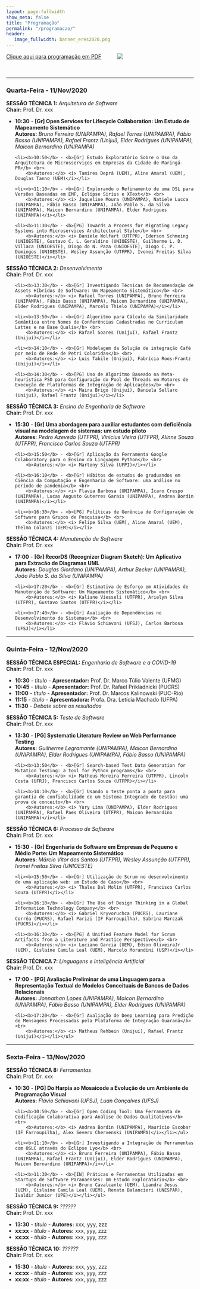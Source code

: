 ```yaml
---
layout: page-fullwidth
show_meta: false
title: "Programação"
permalink: "/programacao/"
header:
   image_fullwidth: banner_eres2020.png
---
```


<div class="row t30">
	<div class="medium-32 columns">
		<a href="{{ site.urlimg }}programacao.pdf" target="_blank">Clique aqui para programação em PDF</a><br><br>
		<img src="{{ site.urlimg }}programacao.png"/><br>		
	</div>
</div>

<br>

<hr>

<h3>Quarta-Feira - 11/Nov/2020</h3>

<b>SESSÃO TÉCNICA 1:</b> <i>Arquitetura de Software</i> <br>
<b>Chair:</b> Prof. Dr. xxx
<ul>
	<li><b>10:30</b> - <b>[Gr] Open Services for Lifecycle Collaboration: Um Estudo de Mapeamento Sistemático</b> <br>
		<b>Autores:</b> <i>Bruno Ferreira (UNIPAMPA), Rafael Torres (UNIPAMPA), Fábio Basso (UNIPAMPA), Rafael Frantz (Unijuí), Elder Rodrigues (UNIPAMPA), Maicon Bernardino (UNIPAMPA)</i></li>			
	
	<li><b>10:50</b> - <b>[Gr] Estudo Exploratório Sobre o Uso da Arquitetura de Microsserviços em Empresas da Cidade de Maringá-PR</b> <br>
		<b>Autores:</b> <i> Tamires Deprá (UEM), Aline Amaral (UEM), Douglas Tanno (UEM)</i></li>
		
	<li><b>11:10</b> - <b>[Gr] Explorando o Refinamento de uma DSL para Versões Baseadas em EMF, Eclipse Sirius e XText</b> <br>
		<b>Autores:</b> <i> Jaqueline Moura (UNIPAMPA), Natiele Lucca (UNIPAMPA), Fábio Basso (UNIPAMPA), João Pablo S. da Silva (UNIPAMPA), Maicon Bernardino (UNIPAMPA), Elder Rodrigues (UNIPAMPA)</i></li>		
		
	<li><b>11:30</b> - <b>[PG] Towards a Process for Migrating Legacy Systems into Microservices Architectural Style</b> <br>
		<b>Autores:</b> <i> Daniele Wolfart (UTFPR), Ederson Schmeing (UNIOESTE), Gustavo C. L. Geraldino (UNIOESTE), Guilherme L. D. Villaca (UNIOESTE), Diogo do N. Paza (UNIOESTE), Diogo C. P. Domingos (UNIOESTE), Wesley Assunção (UTFPR), Ivonei Freitas Silva (UNIOESTE)</i></li>				
</ul>



<b>SESSÃO TÉCNICA 2:</b> <i>Desenvolvimento</i> <br>
<b>Chair:</b> Prof. Dr. xxx
<ul>

	<li><b>13:30</b> - <b>[Gr] Investigando Técnicas de Recomendação de Assets Híbridos de Software: Um Mapeamento Sistemático</b> <br>
		<b>Autores:</b> <i> Rafael Torres (UNIPAMPA), Bruno Ferreira (UNIPAMPA), Fábio Basso (UNIPAMPA), Maicon Bernardino (UNIPAMPA), Elder Rodrigues (UNIPAMPA), Marcelo Thielo (UNIPAMPA)</i></li>			
	
	<li><b>13:50</b> - <b>[Gr] Algoritmo para Cálculo da Similaridade Semântica entre Nomes de Conferências Cadastradas no Curriculum Lattes e na Base Qualis</b> <br>
		<b>Autores:</b> <i> Rafael Soares (Unijuí), Rafael Frantz (Unijuí)</i></li>
		
	<li><b>14:10</b> - <b>[Gr] Modelagem da Solução de integração Café por meio de Rede de Petri Coloridas</b> <br>
		<b>Autores:</b> <i> Luis Tabile (Unijuí), Fabrícia Roos-Frantz (Unijuí)</i></li>		
		
	<li><b>14:30</b> - <b>[PG] Uso de Algoritmo Baseado na Meta-heurística PSO para Configuração do Pool de Threads em Motores de Execução de Plataformas de Integração de Aplicações</b> <br>
		<b>Autores:</b> <i> Maira Brigo (Unijuí), Daniela Sellaro (Unijuí), Rafael Frantz (Unijuí)</i></li>	
</ul>


<b>SESSÃO TÉCNICA 3:</b> <i>Ensino de Engenharia de Software</i> <br>
<b>Chair:</b> Prof. Dr. xxx
<ul>
	<li><b>15:30</b> - <b>[Gr] Uma abordagem para auxiliar estudantes com deficiência visual na modelagem de sistemas: um estudo piloto</b> <br>
		<b>Autores:</b> <i> Pedro Azevedo (UTFPR), Vinicius Vieira (UTFPR), Alinne Souza (UTFPR), Francisco Carlos Souza (UTFPR)</i></li>			
	
	<li><b>15:50</b> - <b>[Gr] Aplicação da Ferramenta Google Colaboratory para o Ensino da Linguagem Python</b> <br>
		<b>Autores:</b> <i> Martony Silva (UFPI)</i></li>
		
	<li><b>16:10</b> - <b>[Gr] Hábitos de estudos de graduandos em Ciência da Computação e Engenharia de Software: uma análise no período de pandemia</b> <br>
		<b>Autores:</b> <i> Flavia Barbosa (UNIPAMPA), Ícaro Crespo (UNIPAMPA), Lucas Augusto Guterres Garais (UNIPAMPA), Andrea Bordin (UNIPAMPA)</i></li>		
				
	<li><b>16:30</b> - <b>[PG] Políticas de Gerência de Configuração de Software para Grupos de Pesquisa</b> <br>
		<b>Autores:</b> <i> Felipe Silva (UEM), Aline Amaral (UEM), Thelma Colanzi (UEM)</i></li>	
</ul>



<b>SESSÃO TÉCNICA 4:</b> <i>Manutenção de Software</i> <br>
<b>Chair:</b> Prof. Dr. xxx
<ul>
	<li><b>17:00</b> - <b>[Gr] RecorDS (Recognizer Diagram Sketch): Um Aplicativo para Extracão de Diagramas UML</b> <br>
		<b>Autores:</b> <i> Douglas Giordano (UNIPAMPA), Arthur Becker (UNIPAMPA), João Pablo S. da Silva (UNIPAMPA)</i></li>			
	
	<li><b>17:20</b> - <b>[Gr] Estimativa de Esforço em Atividades de Manutenção de Software: Um Mapeamento Sistemático</b> <br>
		<b>Autores:</b> <i> Kaliane Viesseli (UTFPR), Arielyn Silva (UTFPR), Gustavo Santos (UTFPR)</i></li>
		
	<li><b>17:40</b> - <b>[Gr] Avaliação de Dependências no Desenvolvimento de Sistemas</b> <br>
		<b>Autores:</b> <i> Flávio Schiavoni (UFSJ), Carlos Barbosa (UFSJ)</i></li>			
</ul>

<hr>

<h3>Quinta-Feira - 12/Nov/2020</h3>

<b>SESSÃO TÉCNICA ESPECIAL:</b> <i>Engenharia de Software e a COVID-19</i> <br>
<b>Chair:</b> Prof. Dr. xxx
<ul>
	<li><b>10:30</b> - <i>título</i> - <b>Apresentador:</b> Prof. Dr. Marco Túlio Valente (UFMG)</li>
	<li><b>10:45</b> - <i>título</i> - <b>Apresentador:</b> Prof. Dr. Rafael Prikladnicki (PUCRS)</li>
	<li><b>11:00</b> - <i>título</i> - <b>Apresentador:</b> Prof. Dr. Marcos Kalinowski (PUC-Rio)</li>
	<li><b>11:15</b> - <i>título</i> - <b>Apresentadora:</b> Profa. Dra. Letícia Machado (UFPA)</li>
	<li><b>11:30</b> - <i>Debate sobre os resultados</i></li>
</ul>



<b>SESSÃO TÉCNICA 5:</b> <i>Teste de Software</i> <br>
<b>Chair:</b> Prof. Dr. xxx
<ul>
	<li><b>13:30</b> - <b>[PG] Systematic Literature Review on Web Performance Testing</b> <br>
		<b>Autores:</b> <i> Guilherme Legramante (UNIPAMPA), Maicon Bernardino (UNIPAMPA), Elder Rodrigues (UNIPAMPA), Fábio Basso (UNIPAMPA)</i></li>			
		
	<li><b>13:50</b> - <b>[Gr] Search-based Test Data Generation for Mutation Testing: a tool for Python programs</b> <br>
		<b>Autores:</b> <i> Matheus Moreira Ferreira (UTFPR), Lincoln Costa (UFRJ), Francisco Carlos Souza (UTFPR)</i></li>
				
	<li><b>14:10</b> - <b>[Gr] Usando o teste ponta a ponta para garantia de confiabilidade de um Sistema Integrado de Gestão: uma prova de conceito</b> <br>
		<b>Autores:</b> <i> Yury Lima (UNIPAMPA), Elder Rodrigues (UNIPAMPA), Rafael Paes Oliveira (UTFPR), Maicon Bernardino (UNIPAMPA)</i></li>			
</ul>


<b>SESSÃO TÉCNICA 6:</b> <i>Processo de Software</i> <br>
<b>Chair:</b> Prof. Dr. xxx
<ul>
	<li><b>15:30</b> - <b>[Gr] Engenharia de Software em Empresas de Pequeno e Médio Porte: Um Mapeamento Sistemático</b> <br>
		<b>Autores:</b> <i> Márcio Vitor dos Santos (UTFPR), Wesley Assunção (UTFPR), Ivonei Freitas Silva (UNIOESTE)</i></li>			
		
	<li><b>15:50</b> - <b>[Gr] Utilização do Scrum no desenvolvimento de uma aplicação web: um Estudo de Caso</b> <br>
		<b>Autores:</b> <i> Thales Dal Molim (UTFPR), Francisco Carlos Souza (UTFPR)</i></li>
		
	<li><b>16:10</b> - <b>[Gr] The Use of Design Thinking in a Global Information Technology Company</b> <br>
		<b>Autores:</b> <i> Gabriel Kryvoruchca (PUCRS), Lauriane Corrêa (PUCRS), Rafael Parizi (IF Farroupilha), Sabrina Marczak (PUCRS)</i></li>			
	
	<li><b>16:30</b> - <b>[PG] A Unified Feature Model for Scrum Artifacts from a Literature and Practice Perspective</b> <br>
		<b>Autores:</b> <i> Luciano Garcia (UEM), Edson OliveiraJr (UEM), Gislaine Camila Leal (UEM), Marcelo Morandini (USP)</i></li>
</ul>



<b>SESSÃO TÉCNICA 7:</b> <i>Linguagens e Inteligência Artificial</i> <br>
<b>Chair:</b> Prof. Dr. xxx
<ul>
	<li><b>17:00</b> - <b>[PG] Avaliação Preliminar de uma Linguagem para a Representação Textual de Modelos Conceituais de Bancos de Dados Relacionais</b> <br>
		<b>Autores:</b> <i> Jonnathan Lopes (UNIPAMPA), Maicon Bernardino (UNIPAMPA), Fábio Basso (UNIPAMPA), Elder Rodrigues (UNIPAMPA)</i></li>			
	
	<li><b>17:20</b> - <b>[Gr] Avaliação de Deep Learning para Predição de Mensagens Processadas pela Plataforma de Integração Guaraná</b> <br>
		<b>Autores:</b> <i> Matheus Rehbein (Unijuí), Rafael Frantz (Unijuí)</i></li></ul>
</ul>		

<hr>

<h3>Sexta-Feira - 13/Nov/2020</h3>

<b>SESSÃO TÉCNICA 8:</b> <i>Ferramentas</i> <br>
<b>Chair:</b> Prof. Dr. xxx
<ul>
	<li><b>10:30</b> - <b>[PG] Do Harpia ao Mosaicode a Evolução de um Ambiente de Programação Visual</b> <br>
		<b>Autores:</b> <i> Flávio Schiavoni (UFSJ), Luan Gonçalves (UFSJ)</i></li>			
	
	<li><b>10:50</b> - <b>[Gr] Open Coding Tool: Uma Ferramenta de Codificação Colaborativa para Análise de Dados Qualitativos</b> <br>
		<b>Autores:</b> <i> Andrea Bordin (UNIPAMPA), Maurício Escobar (IF Farroupilha), Alex Severo Chervenski (UNIPAMPA)</i></li></ul>
		
	<li><b>11:10</b> - <b>[Gr] Investigando a Integração de Ferramentas com OSLC através do Eclipse Lyo</b> <br>
		<b>Autores:</b> <i> Bruno Ferreira (UNIPAMPA), Fábio Basso (UNIPAMPA), Rafael Frantz (Unijuí), Elder Rodrigues (UNIPAMPA), Maicon Bernardino (UNIPAMPA)</i></li>			
	
	<li><b>11:30</b> - <b>[IN] Práticas e Ferramentas Utilizadas em Startups de Software Paranaenses: Um Estudo Exploratório</b> <br>
		<b>Autores:</b> <i> Bruno Cavalcante (UEM), Liandra Jesus (UEM), Gislaine Camila Leal (UEM), Renato Balancieri (UNESPAR), Ivaldir Junior (UPE)</i></li></ul>
</ul>



<b>SESSÃO TÉCNICA 9:</b> <i>??????</i> <br>
<b>Chair:</b> Prof. Dr. xxx
<ul>
	<li><b>13:30</b> - <i>título</i> - <b>Autores:</b> xxx, yyy, zzz</li>
	<li><b>xx:xx</b> - <i>título</i> - <b>Autores:</b> xxx, yyy, zzz</li>
	<li><b>xx:xx</b> - <i>título</i> - <b>Autores:</b> xxx, yyy, zzz</li>
</ul>

<b>SESSÃO TÉCNICA 10:</b> <i>??????</i> <br>
<b>Chair:</b> Prof. Dr. xxx
<ul>
	<li><b>15:30</b> - <i>título</i> - <b>Autores:</b> xxx, yyy, zzz</li>
	<li><b>xx:xx</b> - <i>título</i> - <b>Autores:</b> xxx, yyy, zzz</li>
	<li><b>xx:xx</b> - <i>título</i> - <b>Autores:</b> xxx, yyy, zzz</li>
</ul>


<div class="row t30">	
	<img src="{{ site.urlimg }}promocao_apoio_logos.png" alt="" align="center">
</div><!-- /.row -->